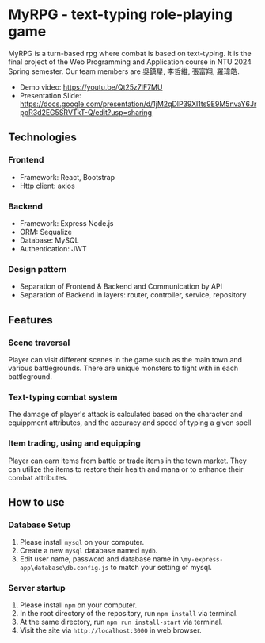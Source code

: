 # MyRPG - text-typing role-playing game
MyRPG is a turn-based rpg where combat is based on text-typing. It is the final project of the Web Programming and Application course in NTU 2024 Spring semester. Our team members are 吳鎮星, 李哲維, 張富翔, 羅瑋皓.

- Demo video: https://youtu.be/Qt25z7lF7MU
- Presentation Slide: https://docs.google.com/presentation/d/1jM2qDlP39Xl1ts9E9M5nvaY6JrppR3d2EG5SRVTkT-Q/edit?usp=sharing

## Technologies
### Frontend
- Framework: React, Bootstrap
- Http client: axios

### Backend
- Framework: Express Node.js
- ORM: Sequalize
- Database: MySQL
- Authentication: JWT

### Design pattern
- Separation of Frontend & Backend and Communication by API
- Separation of Backend in layers: router, controller, service, repository

## Features
### Scene traversal
Player can visit different scenes in the game such as the main town and various battlegrounds. There are unique monsters to fight with in each battleground.

### Text-typing combat system
The damage of player's attack is calculated based on the character and equippment attributes, and the accuracy and speed of typing a given spell

### Item trading, using and equipping
Player can earn items from battle or trade items in the town market. They can utilize the items to restore their health and mana or to enhance their combat attributes.

## How to use
### Database Setup
1. Please install `mysql` on your computer.
2. Create a new `mysql` database named `mydb`.
3. Edit user name, password and database name in `\my-express-app\database\db.config.js` to match your setting of mysql.

### Server startup
1. Please install `npm` on your computer.
2. In the root directory of the repository, run `npm install` via terminal.
3. At the same directory, run `npm run install-start` via terminal.
4. Visit the site via `http://localhost:3000` in web browser.